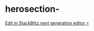 # herosection-

[Edit in StackBlitz next generation editor ⚡️](https://stackblitz.com/~/github.com/Chandanalakshmi5/herosection-)